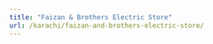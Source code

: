 ```yaml
---
title: "Faizan & Brothers Electric Store"
url: /karachi/faizan-and-brothers-electric-store/
---
```


